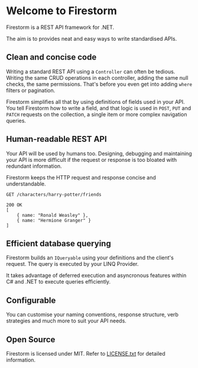# Welcome to Firestorm

Firestorm is a REST API framework for .NET.

The aim is to provides neat and easy ways to write standardised APIs.

## Clean and concise code

Writing a standard REST API using a `Controller` can often be tedious. Writing the same CRUD operations in each controller, adding the same null checks, the same permissions. That's before you even get into adding `where` filters or pagination.

Firestorm simplifies all that by using definitions of fields used in your API. You tell Firestorm how to write a field, and that logic is used in `POST`, `PUT` and `PATCH` requests on the collection, a single item or more complex navigation queries.

## Human-readable REST API

Your API will be used by humans too. Designing, debugging and maintaining your API is more difficult if the request or response is too bloated with redundant information.

Firestorm keeps the HTTP request and response concise and understandable.

```http
GET /characters/harry-potter/friends

200 OK
[
    { name: "Ronald Weasley" },
    { name: "Hermione Granger" }
]
```

## Efficient database querying

Firestorm builds an `IQueryable` using your definitions and the client's request. The query is executed by your LINQ Provider.

It takes advantage of deferred execution and asyncronous features within C# and .NET to execute queries efficiently.

## Configurable

You can customise your naming conventions, response structure, verb strategies and much more to suit your API needs.


## Open Source

Firestorm is licensed under MIT. Refer to [LICENSE.txt](../LICENSE.txt) for detailed information.